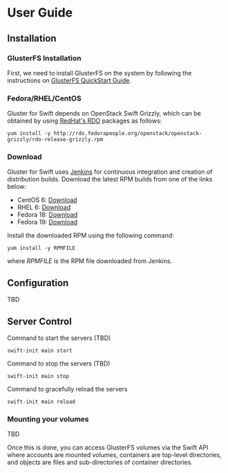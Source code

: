 # User Guide

## Installation

### GlusterFS Installation
First, we need to install GlusterFS on the system by following the
instructions on [GlusterFS QuickStart Guide][].

### Fedora/RHEL/CentOS
Gluster for Swift depends on OpenStack Swift Grizzly, which can be
obtained by using [RedHat's RDO][] packages as follows:

~~~
yum install -y http://rdo.fedorapeople.org/openstack/openstack-grizzly/rdo-release-grizzly.rpm
~~~

### Download
Gluster for Swift uses [Jenkins][] for continuous integration and
creation of distribution builds.  Download the latest RPM builds
from one of the links below:  

* CentOS 6: [Download](http://build.gluster.org/job/gluster-swift-builds-cent6-rel180/lastSuccessfulBuild/artifact/build/)
* RHEL 6: [Download](http://build.gluster.org/job/gluster-swift-builds-rhel6-rel180/lastSuccessfulBuild/artifact/build/)
* Fedora 18: [Download](http://build.gluster.org/job/gluster-swift-builds-f18-rel180/lastSuccessfulBuild/artifact/build/)
* Fedora 19: [Download](http://build.gluster.org/job/gluster-swift-builds-f19-rel180/lastSuccessfulBuild/artifact/build/)

Install the downloaded RPM using the following command:

~~~
yum install -y RPMFILE
~~~

where *RPMFILE* is the RPM file downloaded from Jenkins.

## Configuration
TBD

## Server Control
Command to start the servers (TBD)

~~~
swift-init main start
~~~

Command to stop the servers (TBD)

~~~
swift-init main stop
~~~

Command to gracefully reload the servers

~~~
swift-init main reload
~~~

### Mounting your volumes
TBD

Once this is done, you can access GlusterFS volumes via the Swift API where
accounts are mounted volumes, containers are top-level directories,
and objects are files and sub-directories of container directories.



[GlusterFS QuickStart Guide]: http://www.gluster.org/community/documentation/index.php/QuickStart
[RedHat's RDO]: http://openstack.redhat.com/Quickstart
[Jenkins]: http://jenkins-ci.org
